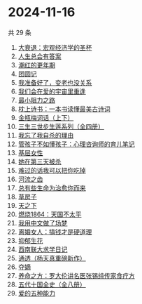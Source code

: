 # 2024-11-16

共 29 条

<!-- BEGIN WEREAD -->
<!-- 最后更新时间 2024-11-16 04:01:06 +0800 -->
1. [大衰退：宏观经济学的圣杯](https://weread.qq.com/web/bookDetail/f9132cf0813ab9597g014eb1)
1. [人生总会有答案](https://weread.qq.com/web/bookDetail/e1c32810813ab89bcg0125fc)
1. [潮红的更年期](https://weread.qq.com/web/bookDetail/da732140813ab950cg013364)
1. [团圆记](https://weread.qq.com/web/bookDetail/b64323c0813ab9595g0181f0)
1. [我准备好了，变老也没关系](https://weread.qq.com/web/bookDetail/ecd32b20813ab950cg0170c0)
1. [我们会在爱的宇宙里重逢](https://weread.qq.com/web/bookDetail/e2e32880813ab9509g0170ee)
1. [最小阻力之路](https://weread.qq.com/web/bookDetail/6aa32c50813ab7e0eg011b5e)
1. [枕上诗书：一本书读懂最美古诗词](https://weread.qq.com/web/bookDetail/b6132de0813ab6e44g0146c2)
1. [金瓶梅词话（上下）](https://weread.qq.com/web/bookDetail/06e32820813ab952cg01724c)
1. [三生三世步生莲系列（全四册）](https://weread.qq.com/web/bookDetail/d5132800813ab93c3g016a96)
1. [我忘了我自杀的理由](https://weread.qq.com/web/bookDetail/51432680813ab951bg018a96)
1. [管孩子不如懂孩子：心理咨询师的育儿笔记](https://weread.qq.com/web/bookDetail/b5b32f10718cfa8db5ba023)
1. [基层女性](https://weread.qq.com/web/bookDetail/d3c3209072646383d3ce031)
1. [她在第三天被杀](https://weread.qq.com/web/bookDetail/1ef32af0813ab94bdg016870)
1. [难过的话我可以把你吃掉](https://weread.qq.com/web/bookDetail/ddd32c60813ab92f5g019017)
1. [河流之齿](https://weread.qq.com/web/bookDetail/fd1321c0813ab952dg012a8d)
1. [总有些生命为治愈你而来](https://weread.qq.com/web/bookDetail/1c7322d0813ab951eg0124f1)
1. [草房子](https://weread.qq.com/web/bookDetail/e9a32d80813ab8540g012d73)
1. [天之下](https://weread.qq.com/web/bookDetail/4de326a0721770aa4de95f4)
1. [燃烧1864：天国不太平](https://weread.qq.com/web/bookDetail/97c32ce0813ab9509g0184e2)
1. [我用中文做了场梦](https://weread.qq.com/web/bookDetail/3d832100813ab952dg011b6c)
1. [离婚女人：搞钱才是硬道理](https://weread.qq.com/web/bookDetail/3d732960813ab9509g0108ee)
1. [抑郁生花](https://weread.qq.com/web/bookDetail/167329f071c21fef1679287)
1. [西南联大求学日记](https://weread.qq.com/web/bookDetail/8823298072901ee08829587)
1. [通透（杨天真重磅新作）](https://weread.qq.com/web/bookDetail/f8f32e90813ab7baag01427e)
1. [夺嫡](https://weread.qq.com/web/bookDetail/8bd327d0813ab94e2g0186ce)
1. [养命之方：罗大伦讲名医张锡纯传家食疗方](https://weread.qq.com/web/bookDetail/d583243072a674a1d58acf4)
1. [五代十国全史（全八册）](https://weread.qq.com/web/bookDetail/c0b323f0813ab9520g011ec6)
1. [爱的五种能力](https://weread.qq.com/web/bookDetail/f6a3242057f131f6ac5beb0)
<!-- END WEREAD -->